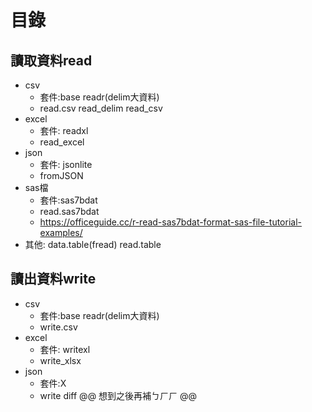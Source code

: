 # 目錄
## 讀取資料read
* csv  
     * 套件:base readr(delim大資料)  
     * read.csv read_delim read_csv
* excel
     * 套件: readxl
     * read_excel
* json
     * 套件: jsonlite
     * fromJSON
* sas檔
     * 套件:sas7bdat
     * read.sas7bdat
     * https://officeguide.cc/r-read-sas7bdat-format-sas-file-tutorial-examples/
* 其他: data.table(fread) read.table
## 讀出資料write
* csv  
     * 套件:base readr(delim大資料)  
     * write.csv
* excel
     * 套件: writexl
     * write_xlsx
* json
     * 套件:X
     * write
diff @@ 想到之後再補ㄅㄏㄏ @@
